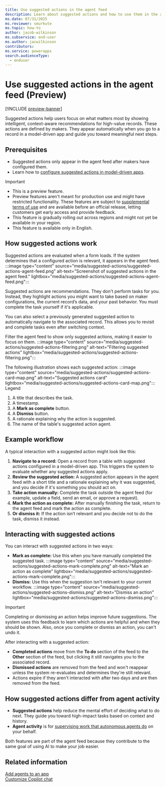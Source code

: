 ```yaml
---
title: Use suggested actions in the agent feed
description: Learn about suggested actions and how to use them in the agent feed.
ms.date: 07/31/2025
ms.reviewer: smurkute
ms.topic: how-to
author: jacob-wilkinson
ms.subservice: end-user
ms.author: jacwilkinson
contributors: 
ms.service: powerapps
search.audienceType: 
  - enduser
---
```

# Use suggested actions in the agent feed (Preview)

[!INCLUDE [preview-banner](~/../shared-content/shared/preview-includes/preview-banner.md)]

Suggested actions help users focus on what matters most by showing intelligent, context-aware recommendations for high-value records. These actions are defined by makers. They appear automatically when you go to a record in a model-driven app and guide you toward meaningful next steps.

## Prerequisites

- Suggested actions only appear in the agent feed after makers have configured them.
- Learn how to [configure suggested actions in model-driven apps](../maker/model-driven-apps/configure-suggested-actions.md).

> [!IMPORTANT]
>
> - This is a preview feature.
> - Preview features aren't meant for production use and might have restricted functionality. These features are subject to [supplemental terms of use](https://go.microsoft.com/fwlink/?linkid=2216214) and are available before an official release, letting customers get early access and provide feedback.
> - This feature is gradually rolling out across regions and might not yet be available in your region.
> - This feature is available only in English.

## How suggested actions work

Suggested actions are evaluated when a form loads. If the system determines that a configured action is relevant, it appears in the agent feed.
:::image type="content" source="media/suggested-actions/suggested-actions-agent-feed.png" alt-text="Screenshot of suggested actions in the agent feed." lightbox="media/suggested-actions/suggested-actions-agent-feed.png":::

Suggested actions are recommendations. They don't perform tasks for you. Instead, they highlight actions you might want to take based on maker configurations, the current record’s data, and your past behavior. You must complete the task yourself if it's applicable.

You can also select a previously generated suggested action to automatically navigate to the associated record. This allows you to revisit and complete tasks even after switching context.

Filter the agent feed to show only suggested actions, making it easier to focus on them.
:::image type="content" source="media/suggested-actions/suggested-actions-filtering.png" alt-text="Filtering suggested actions" lightbox="media/suggested-actions/suggested-actions-filtering.png":::

The following illustration shows each suggested action:
:::image type="content" source="media/suggested-actions/suggested-actions-card-map.png" alt-text="Suggested actions card" lightbox="media/suggested-actions/suggested-actions-card-map.png":::
Legend
1. A title that describes the task.
1. A timestamp.
1. A **Mark as complete** button.
1. A **Dismiss** button.
1. A rationale explaining why the action is suggested.
1. The name of the table's suggested action agent.


## Example workflow

A typical interaction with a suggested action might look like this:

1. **Navigate to a record:** Open a record from a table with suggested actions configured in a model-driven app. This triggers the system to evaluate whether any suggested actions apply.
1. **Review the suggested action:** A suggested action appears in the agent feed with a short title and a rationale explaining why it was suggested, and you decide if it's something you should act on.
1. **Take action manually:** Complete the task outside the agent feed (for example, update a field, send an email, or approve a request).
1. **Mark the action as complete:** After manually finishing the task, return to the agent feed and mark the action as complete.
1. **Or dismiss it:** If the action isn’t relevant and you decide not to do the task, dismiss it instead.

## Interacting with suggested actions

You can interact with suggested actions in two ways:

- **Mark as complete:** Use this when you have manually completed the suggested task.
  :::image type="content" source="media/suggested-actions/suggested-actions-mark-complete.png" alt-text="Mark an action as complete" lightbox="media/suggested-actions/suggested-actions-mark-complete.png":::
- **Dismiss:** Use this when the suggestion isn't relevant to your current workflow.
  :::image type="content" source="media/suggested-actions/suggested-actions-dismiss.png" alt-text="Dismiss an action" lightbox="media/suggested-actions/suggested-actions-dismiss.png":::

> [!IMPORTANT]
> Completing or dismissing an action helps improve future suggestions. The system uses this feedback to learn which actions are helpful and when they should be shown. Also, once you complete or dismiss an action, you can't undo it.

After interacting with a suggested action:
- **Completed actions** move from the **To do** section of the feed to the **Other** section of the feed, but clicking it still navigates you to the associated record.
- **Dismissed actions** are removed from the feed and won't reappear unless the system re-evaluates and determines they're still relevant.
- Actions expire if they aren't interacted with after two days and are then removed from the feed.

## How suggested actions differ from agent activity
- **Suggested actions** help reduce the mental effort of deciding what to do next. They guide you toward high-impact tasks based on context and history.
- **Agent activity** is for [supervising work that autonomous agents do](supervise-agents-with-agent-feed.md) on your behalf.

Both features are part of the agent feed because they contribute to the same goal of using AI to make your job easier.

## Related information

[Add agents to an app](../maker/model-driven-apps/add-agents-to-app.md)  
[Customize Copilot chat](../maker/model-driven-apps/customize-copilot-chat.md)  
